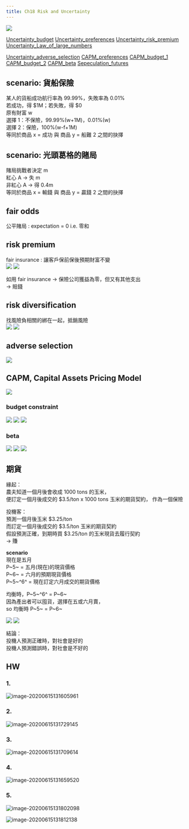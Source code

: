 ```yaml
---
title: Ch18 Risk and Uncertainty
---
```

![](https://i.imgur.com/jSXLMk1.png)

[Uncertainty_budget](https://drive.google.com/file/d/1QpBeDmqbnydl0Kf9clRVAXefRWLfDDb9/view)
[Uncertainty_preferences](https://drive.google.com/file/d/1AipfmmGHra3Ui_pSuG4hNssBbK8J7gvs/view)
[Uncertainty_risk_premium](https://drive.google.com/file/d/1UVXevG21RRm65iqyHruGffIEwSIdVlqB/view)
[Uncertainty_Law_of_large_numbers](https://drive.google.com/file/d/1tpNv3aCu1xQpMYLTc_irwKOx31_ugUha/view)

[Uncertainty_adverse_selection](https://drive.google.com/file/d/1MW5m7QW745SMuWxOq74g0bPx0Aawpf3g/view)
[CAPM_preferences](https://drive.google.com/file/d/1Y-EWfn5J-IckUvKpVF1Owdf_dH5DwmZt/view)
[CAPM_budget_1](https://drive.google.com/file/d/1Ve1jW-UUkwIhaJK-qccgQsbt4fhSZVY6/view)
[CAPM_budget_2](https://drive.google.com/file/d/18_-BLNak8gLQZgeV84QakNf91d4UJ6hS/view)
[CAPM_beta](https://drive.google.com/file/d/14lqt-Jv4PIMxcFux2_voGIIogJMFayy_/view)
[Sepeculation_futures](https://drive.google.com/accounts?continueUrl=https%3A//drive.google.com/open%3Fid%3D1Db65bLAtc7AbGjd6QAmqcJur7SZoquEj)

## scenario: 貨船保險

某人的貨船成功航行率為 99.99%，失敗率為 0.01%  
若成功，得 \$1M；若失敗，得 $0  
原有財富 w  
選擇 1：不保險，99.99%(w+1M)，0.01%(w)  
選擇 2：保險，100%(w-f+1M)  
等同於商品 x = 成功 與 商品 y = 船難 2 之間的抉擇

## scenario: 光頭葛格的賭局
賭局挑戰者決定 m  
紅心 A → 失 m  
非紅心 A → 得 0.4m  
等同於商品 x = 輸錢 與 商品 y = 贏錢 2 之間的抉擇

## fair odds 
公平賭局
: expectation = 0 i.e. 零和

## risk premium
<!-- ![](https://i.imgur.com/MftyvLO.png) -->
fair insurance
: 讓客戶保前保後預期財富不變  
![](https://i.imgur.com/Gqq83EZ.png)
![](https://i.imgur.com/zhAcPVb.png)

如用 fair insurance → 保險公司獲益為零，但又有其他支出  
→ 賠錢

## risk diversification
找風險負相關的綁在一起，抵銷風險  
![](https://i.imgur.com/CjEG4TN.png)
![](https://i.imgur.com/3Sz9w6p.png)

## adverse selection
![](https://i.imgur.com/5FXe116.png)

## CAPM, Capital Assets Pricing Model
![](https://i.imgur.com/P0Vk3Mw.png)

### budget constraint
![](https://i.imgur.com/z4i0Seg.png)
![](https://i.imgur.com/UcPWtT1.png)
![](https://i.imgur.com/Fk1rTDL.png)

### beta
![](https://i.imgur.com/dl7ib4p.png)
![](https://i.imgur.com/h0htARK.png)
![](https://i.imgur.com/EK7LQMj.png)


## 期貨
緣起：  
農夫知道一個月後會收成 1000 tons 的玉米，  
便訂定一個月後成交的 $3.5/ton x 1000 tons 玉米的期貨契約，
作為一個保險  

投機客：  
預測一個月後玉米 $3.25/ton  
而訂定一個月後成交的 $3.5/ton 玉米的期貨契約  
假設預測正確，到期時買 $3.25/ton 的玉米現貨去履行契約  
→ 賺  

**scenario**  
現在是五月  
P~5~ = 五月(現在)的現貨價格  
P~6~ = 六月的預期現貨價格  
P~5~^6^ = 現在訂定六月成交的期貨價格  

均衡時，P~5~^6^ = P~6~  
因為產出者可以囤貨，選擇在五或六月賣，  
so 均衡時 P~5~ = P~6~  

![](https://i.imgur.com/vHatNN3.png)
![](https://i.imgur.com/XJrAmzd.png)

結論：  
投機人預測正確時，對社會是好的  
投機人預測錯誤時，對社會是不好的



## HW

### 1.

![image-20200615131605961](https://i.loli.net/2020/06/15/kCXaczESMVnAIl8.png)

### 2.

![image-20200615131729145](https://i.loli.net/2020/06/15/qDyxrmgFTNMwz4a.png)



### 3.

![image-20200615131709614](C:\Users\ASUS\AppData\Roaming\Typora\typora-user-images\image-20200615131709614.png)

### 4.

![image-20200615131659520](https://i.loli.net/2020/06/15/LAHw8DR3WJb1pke.png)

### 5.

![image-20200615131802098](C:\Users\ASUS\AppData\Roaming\Typora\typora-user-images\image-20200615131802098.png)

![image-20200615131812138](https://i.loli.net/2020/06/15/P8HjWpfsgYNOvXd.png)